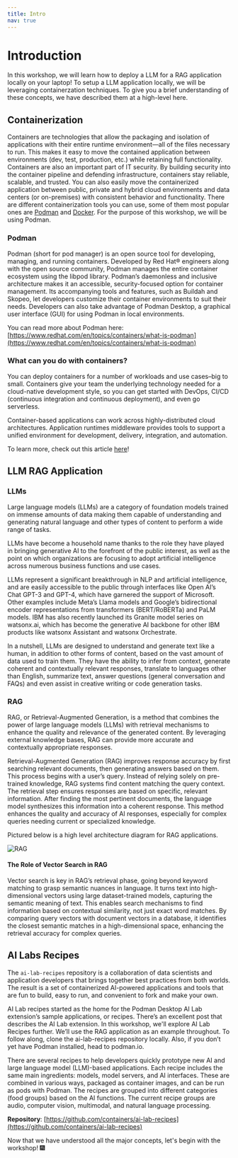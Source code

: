 ```yaml
---
title: Intro
nav: true
---
```


# Introduction

In this workshop, we will learn how to deploy a LLM for a RAG application locally on your laptop! To setup a LLM application locally, we will be leveraging containerzation techniques. To give you a brief understanding of these concepts, we have described them at a high-level here.

## Containerization

Containers are technologies that allow the packaging and isolation of applications with their entire runtime environment—all of the files necessary to run. This makes it easy to move the contained application between environments (dev, test, production, etc.) while retaining full functionality. Containers are also an important part of IT security. By building security into the container pipeline and defending infrastructure, containers stay reliable, scalable, and trusted. You can also easily move the containerized application between public, private and hybrid cloud environments and data centers (or on-premises) with consistent behavior and functionality. There are different containerization tools you can use, some of them most popular ones are [Podman](https://docs.podman.io/en/latest/) and [Docker](https://www.docker.com/). For the purpose of this workshop, we will be using Podman.

### Podman

Podman (short for pod manager) is an open source tool for developing, managing, and running containers. Developed by Red Hat® engineers along with the open source community, Podman manages the entire container ecosystem using the libpod library.
Podman’s daemonless and inclusive architecture makes it an accessible, security-focused option for container management. Its accompanying tools and features, such as Buildah and Skopeo, let developers customize their container environments to suit their needs. Developers can also take advantage of Podman Desktop, a graphical user interface (GUI) for using Podman in local environments.

You can read more about Podman here: [https://www.redhat.com/en/topics/containers/what-is-podman](https://www.redhat.com/en/topics/containers/what-is-podman)

### What can you do with containers?

You can deploy containers for a number of workloads and use cases–big to small. Containers give your team the underlying technology needed for a cloud-native development style, so you can get started with DevOps, CI/CD (continuous integration and continuous deployment), and even go serverless.

Container-based applications can work across highly-distributed cloud architectures. Application runtimes middleware provides tools to support a unified environment for development, delivery, integration, and automation.

To learn more, check out this article [here](https://www.redhat.com/en/topics/containers)!

## LLM RAG Application

### LLMs

Large language models (LLMs) are a category of foundation models trained on immense amounts of data making them capable of understanding and generating natural language and other types of content to perform a wide range of tasks.

LLMs have become a household name thanks to the role they have played in bringing generative AI to the forefront of the public interest, as well as the point on which organizations are focusing to adopt artificial intelligence across numerous business functions and use cases.

LLMs represent a significant breakthrough in NLP and artificial intelligence, and are easily accessible to the public through interfaces like Open AI’s Chat GPT-3 and GPT-4, which have garnered the support of Microsoft. Other examples include Meta’s Llama models and Google’s bidirectional encoder representations from transformers (BERT/RoBERTa) and PaLM models. IBM has also recently launched its Granite model series on watsonx.ai, which has become the generative AI backbone for other IBM products like watsonx Assistant and watsonx Orchestrate. 

In a nutshell, LLMs are designed to understand and generate text like a human, in addition to other forms of content, based on the vast amount of data used to train them. They have the ability to infer from context, generate coherent and contextually relevant responses, translate to languages other than English, summarize text, answer questions (general conversation and FAQs) and even assist in creative writing or code generation tasks. 

### RAG

RAG, or Retrieval-Augmented Generation, is a method that combines the power of large language models (LLMs) with retrieval mechanisms to enhance the quality and relevance of the generated content. By leveraging external knowledge bases, RAG can provide more accurate and contextually appropriate responses. 

Retrieval-Augmented Generation (RAG) improves response accuracy by first searching relevant documents, then generating answers based on them. This process begins with a user’s query. Instead of relying solely on pre-trained knowledge, RAG systems find content matching the query context. The retrieval step ensures responses are based on specific, relevant information. After finding the most pertinent documents, the language model synthesizes this information into a coherent response. This method enhances the quality and accuracy of AI responses, especially for complex queries needing current or specialized knowledge.

Pictured below is a high level architecture diagram for RAG applications.

![RAG](https://github.com/user-attachments/assets/bd78f1d5-7315-4774-850c-6c2c191c155c)

#### The Role of Vector Search in RAG

Vector search is key in RAG’s retrieval phase, going beyond keyword matching to grasp semantic nuances in language. It turns text into high-dimensional vectors using large dataset-trained models, capturing the semantic meaning of text. This enables search mechanisms to find information based on contextual similarity, not just exact word matches. By comparing query vectors with document vectors in a database, it identifies the closest semantic matches in a high-dimensional space, enhancing the retrieval accuracy for complex queries.

## AI Labs Recipes

The `ai-lab-recipes` repository is a collaboration of data scientists and application developers that brings together best practices from both worlds. The result is a set of containerized AI-powered applications and tools that are fun to build, easy to run, and convenient to fork and make your own.

AI Lab recipes started as the home for the Podman Desktop AI Lab extension’s sample applications, or recipes. There’s an excellent post that describes the AI Lab extension. In this workshop, we'll explore AI Lab Recipes further. We’ll use the RAG application as an example throughout. To follow along, clone the ai-lab-recipes repository locally. Also, if you don’t yet have Podman installed, head to podman.io.

There are several recipes to help developers quickly prototype new AI and large language model (LLM)-based applications. Each recipe includes the same main ingredients: models, model servers, and AI interfaces. These are combined in various ways, packaged as container images, and can be run as pods with Podman. The recipes are grouped into different categories (food groups) based on the AI functions. The current recipe groups are audio, computer vision, multimodal, and natural language processing. 

**Repository**: [https://github.com/containers/ai-lab-recipes](https://github.com/containers/ai-lab-recipes)


Now that we have understood all the major concepts, let's begin with the workshop! 🎆

